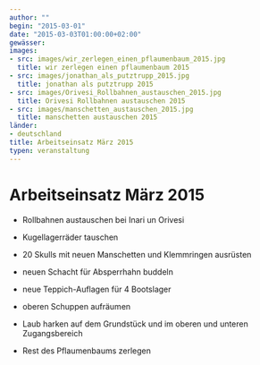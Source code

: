 ```yaml
---
author: ""
begin: "2015-03-01"
date: "2015-03-03T01:00:00+02:00"
gewässer:
images:
- src: images/wir_zerlegen_einen_pflaumenbaum_2015.jpg
  title: wir zerlegen einen pflaumenbaum 2015
- src: images/jonathan_als_putztrupp_2015.jpg
  title: jonathan als putztrupp 2015
- src: images/Orivesi_Rollbahnen_austauschen_2015.jpg
  title: Orivesi Rollbahnen austauschen 2015
- src: images/manschetten_austauschen_2015.jpg
  title: manschetten austauschen 2015
länder: 
- deutschland
title: Arbeitseinsatz März 2015
typen: veranstaltung
---
```



# Arbeitseinsatz März 2015


- Rollbahnen austauschen bei Inari un Orivesi

- Kugellagerräder tauschen

- 20 Skulls mit neuen Manschetten und Klemmringen ausrüsten

- neuen Schacht für Absperrhahn buddeln

- neue Teppich-Auflagen für 4 Bootslager

- oberen Schuppen aufräumen

- Laub harken auf dem Grundstück und im oberen und unteren Zugangsbereich

- Rest des Pflaumenbaums zerlegen
